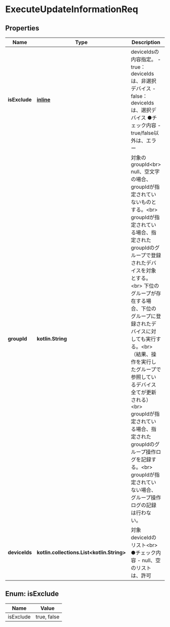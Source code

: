 
# ExecuteUpdateInformationReq

## Properties
Name | Type | Description | Notes
------------ | ------------- | ------------- | -------------
**isExclude** | [**inline**](#IsExcludeEnum) | deviceIdsの内容指定。   - true：deviceIdsは、非選択デバイス   - false：deviceIdsは、選択デバイス  ●チェック内容   - true/false以外は、エラー | 
**groupId** | **kotlin.String** | 対象のgroupId&lt;br&gt; null、空文字の場合、groupIdが指定されていないものとする。&lt;br&gt; groupIdが指定されている場合、指定されたgroupIdのグループで登録されたデバイスを対象とする。&lt;br&gt; 下位のグループが存在する場合、下位のグループに登録されたデバイスに対しても実行する。&lt;br&gt; （結果、操作を実行したグループで参照しているデバイス全てが更新される）&lt;br&gt; groupIdが指定されている場合、指定されたgroupIdのグループ操作ログを記録する。&lt;br&gt; groupIdが指定されていない場合、グループ操作ログの記録は行わない。 |  [optional]
**deviceIds** | **kotlin.collections.List&lt;kotlin.String&gt;** | 対象deviceIdのリスト&lt;br&gt; ●チェック内容   - null、空のリストは、許可 |  [optional]


<a name="IsExcludeEnum"></a>
## Enum: isExclude
Name | Value
---- | -----
isExclude | true, false



